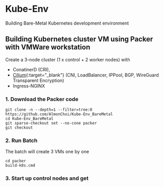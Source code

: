 # Kube-Env
Building Bare-Metal Kubernetes development environment

## Building Kubernetes cluster VM using Packer with VMWare workstation

Create a 3-node cluster (1 x control + 2 worker nodes) with
- ConatinerD (CRI), 
- [Cilium](https://docs.cilium.io/en/latest/overview/intro/){:target="_blank"} (CNI, LoadBalancer, IPPool, BGP, WireGuard Transparent Encryption) 
- Ingress-NGINX

### 1. Download the Packer code
```
git clone -n --depth=1 --filter=tree:0 https://github.com/AlmonChoi/Kube-Env_BareMetal
cd Kube-Env_BareMetal
git sparse-checkout set --no-cone packer
git checkout
```

### 2. Run Batch
The batch will create 3 VMs one by one
```
cd packer
build-k8s.cmd
```

### 3. Start up control nodes and get 
```bash
```
